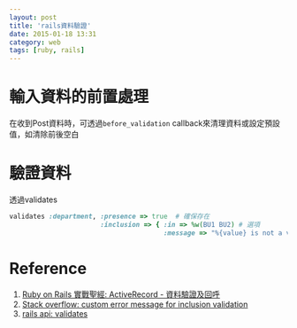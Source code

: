 ```yaml
---
layout: post
title: 'rails資料驗證'
date: 2015-01-18 13:31
category: web
tags: [ruby, rails]
---
```


# 輸入資料的前置處理
在收到Post資料時，可透過`before_validation` callback來清理資料或設定預設值，如清除前後空白

# 驗證資料
透過validates

```ruby
validates :department, :presence => true  # 確保存在
                       :inclusion => { :in => %w(BU1 BU2) # 選項
                                       :message => "%{value} is not a valid department name"} # 錯誤訊息
```

# Reference
1. [Ruby on Rails 實戰聖經: ActiveRecord - 資料驗證及回呼](https://ihower.tw/rails4/activerecord-lifecycle.html)
2. [Stack overflow: custom error message for inclusion validation](http://stackoverflow.com/questions/6894273/custom-error-message-for-inclusion-validation)
3. [rails api: validates](http://api.rubyonrails.org/classes/ActiveModel/Validations/ClassMethods.html#method-i-validates)

